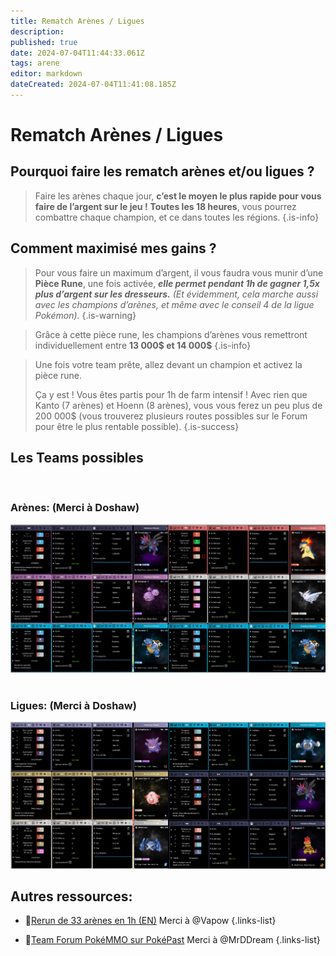 ```yaml
---
title: Rematch Arènes / Ligues
description: 
published: true
date: 2024-07-04T11:44:33.061Z
tags: arene
editor: markdown
dateCreated: 2024-07-04T11:41:08.185Z
---
```


# Rematch Arènes / Ligues

## Pourquoi faire les rematch arènes et/ou ligues ?
> Faire les arènes chaque jour, **c’est le moyen le plus rapide pour vous faire de l’argent sur le jeu !** 
> **Toutes les 18 heures**, vous pourrez combattre chaque champion, et ce dans toutes les régions.
{.is-info}
## Comment maximisé mes gains ?
> Pour vous faire un maximum d’argent, il vous faudra vous munir d’une **Pièce Rune**, une fois activée, ***elle permet pendant 1h de gagner 1,5x plus d’argent sur les dresseurs.***
> *(Et évidemment, cela marche aussi avec les champions d’arènes, et même avec le conseil 4 de la ligue Pokémon).*
{.is-warning}

> Grâce à cette pièce rune, les champions d’arènes vous remettront individuellement entre **13 000$ et 14 000$**
{.is-info}

> Une fois votre team prête, allez devant un champion et activez la pièce rune.
> 
> Ça y est ! Vous êtes partis pour 1h de farm intensif ! Avec rien que Kanto (7 arènes) et Hoenn (8 arènes), vous vous ferez un peu plus de 200 000$ (vous trouverez plusieurs routes possibles sur le Forum pour être le plus rentable possible).
{.is-success}

## Les Teams possibles
&nbsp;
### Arènes: (Merci à Doshaw)
![rerun_darene_.webp](/images/tutoriels/rerun_darene_.webp)
&nbsp;
### Ligues: (Merci à Doshaw)
![rerun_ligue.webp](/images/tutoriels/rerun_ligue.webp)

## Autres ressources:

- 📼[Rerun de 33 arènes en 1h (EN)](https://www.youtube.com/watch?v=himBCqDN2-I) Merci à @Vapow 
{.links-list}

- 📜[Team Forum PokéMMO sur PokéPast](https://pokepast.es/219ea04481fbe721) Merci à @MrDDream
{.links-list}

